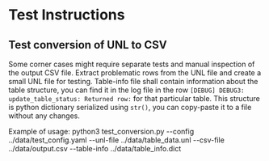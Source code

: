 # Test Instructions

## Test conversion of UNL to CSV

Some corner cases might require separate tests and manual inspection of the output CSV file. Extract problematic rows from the UNL file and create a small UNL file for testing.
Table-info file shall contain information about the table structure, you can find it in the log file in the row `[DEBUG] DEBUG3: update_table_status: Returned row:` for that particular table. This structure is python dictionary serialized using `str()`, you can copy-paste it to a file without any changes.

Example of usage:
python3 test_conversion.py --config ../data/test_config.yaml --unl-file ../data/table_data.unl --csv-file ../data/output.csv --table-info ../data/table_info.dict
